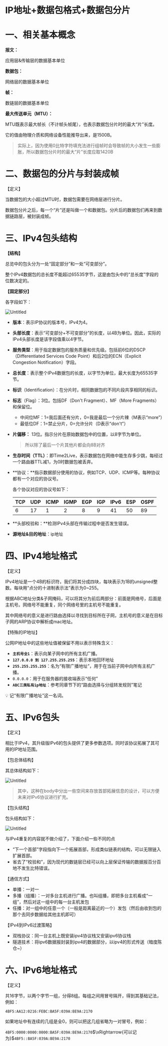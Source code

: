 # IP地址+数据包格式+数据包分片

# 一、相关基本概念

**报文：**

应用层&传输层的数据基本单位

**数据包：**

网络层的数据基本单位

**帧：**

数链层的数据基本单位

**最大传送单元（MTU）：**

MTU既表示最大帧长（不计帧头帧尾），也表示数据包分片时的最大“片”长度。

它的值由物理介质和网络设备性能推导出来，是1500B。

> 实际上，因为使用0比特字符填充法进行组帧时会导致帧的大小发生一些膨胀，所以数据包分片时的最大“片”长度应取1420B
> 

# 二、数据包的分片与封装成帧

【定义】

当数据包的大小超过MTU时，数据包需要在网络层进行分片。

数据包分片之后，每一个“片”还是叫做一个和数据包。分片后的数据包们再来到数据链路层，被封装成帧。

# 三、**IPv4包头结构**

**【结构】**

总览中的包头分为一处“固定部分”和一处“可变部分”。

整个IPv4数据包的总长度不能超过65535字节，这是由包头中的“总长度”字段的位数决定的。

**【固定部分】**

各字段如下：

![Untitled](IP%E5%9C%B0%E5%9D%80+%E6%95%B0%E6%8D%AE%E5%8C%85%E6%A0%BC%E5%BC%8F+%E6%95%B0%E6%8D%AE%E5%8C%85%E5%88%86%E7%89%87%20358f2280744a4ead9baa5851bc63276a/Untitled.png)

- **版本**：表示IP协议的版本号，IPv4为4。
- **头部长度**：表示“可变部分+不可变部分”的长度，以4B为单位。因此，实际的IPv4头部长度是该字段值乘以4字节。
- **服务类型**：用于指定数据包的服务质量和优先级。包括前6位的DSCP（Differentiated Services Code Point）和后2位的ECN（Explicit Congestion Notification）字段。
- **总长度**：表示整个IPv4数据包的长度，以字节为单位，最大长度为65535字节。
- **标识**（Identification）：在分片时，相同数据包的不同片段共享相同的标识。
- **标志**（Flag）：3位。包括DF（Don't Fragment）、MF（More Fragments）和保留位。
    - 中间位MF：1=我后面还有分片，0=我是最后一个分片辣（M表示“more”）
    - 最低位DF：1=禁止分片，0=允许分片（D表示“don't”）
- **片偏移：** 13位。指示分片在原始数据包中的位置，以8字节为单位。
    
    > 所以除了最后一个片其他片都会向8B对齐
    > 
- **生存时间（TTL）**：即Time2Live，表示数据包在网络中能生存多少跳，每经过一个路由器TTL减1，为0时数据包被丢弃。
- **协议：**指示数据部分使用的协议，例如TCP、UDP、ICMP等。每种协议都有一个对应的协议号。
    
    各个协议对应的协议号如下：
    
    | TCP | UDP | ICMP | IGMP | EGP | IGP | IPv6 | ESP | OSPF |
    | --- | --- | --- | --- | --- | --- | --- | --- | --- |
    | 6 | 17 | 1 | 2 | 8 | 9 | 41 | 50 | 89 |
- **头部校验和：**检测IPv4头部在传输过程中是否发生错误。
- **源地址&目的地址**：ip地址

# 四、IPv4地址格式

【定义】

IPv4地址是一个4B的标识符，我们将其分成四块，每块表示为1B的unsigned整数。每块用“点分的十进制表示法”表示为0~255。

根据ABC地址分类&子网掩码，可以将其分为前后两部分：前面是网络号，后面是主机号。网络号不能重复，同个网络号里的主机号不能重复。

其中网络号的意义是进行路由选择以寻找到目标所在子网，主机号的意义是在目标子网的ARP协议中解析成mac地址。

【特殊的IP地址】

公网IP地址中的这些地址值被保留不用以表示特殊含义：

- **`主机号全1`**：表示向某子网中的所有主机广播。
- **`127.0.0.0 到 127.255.255.255`**：表示本地回环地址
- **`255.255.255.255`**：名为“有限广播地址”，用于在当前子网中向所有主机广播。
- `0.0.0.0`：用于在服务器的接收端表示“任何”
- **`ABC三类私有ip地址`**：参考同章节下的“路由选择与分组转发规则”笔记

<aside>
💡 记“有限广播地址”这一名词。

</aside>

# 五、IPv6包头

【定义】

相比于IPv4，其升级版IPv6的包头提供了更多参数选项。同时该协议拓展了其可用的IP地址范围。

【包总体结构】

其总体结构如下：

![Untitled](IP%E5%9C%B0%E5%9D%80+%E6%95%B0%E6%8D%AE%E5%8C%85%E6%A0%BC%E5%BC%8F+%E6%95%B0%E6%8D%AE%E5%8C%85%E5%88%86%E7%89%87%20358f2280744a4ead9baa5851bc63276a/Untitled%201.png)

> 其中，这种在body中分出一些空间来存放首部拓展信息的设计，可以方便未来对IPv6协议进行扩充。
> 

【包头结构】

包头结构如下：

![Untitled](IP%E5%9C%B0%E5%9D%80+%E6%95%B0%E6%8D%AE%E5%8C%85%E6%A0%BC%E5%BC%8F+%E6%95%B0%E6%8D%AE%E5%8C%85%E5%88%86%E7%89%87%20358f2280744a4ead9baa5851bc63276a/Untitled%202.png)

与IPv4重复的内容就不做介绍了，下面介绍一些不同的点

- “下一个首部”字段指向下一个拓展首部，形成类似链表的结构，可以无限链入扩展首部。
- 省去了“校验和”，因为现代的数链层已经可以向上层保证传输的数据报百分百地不发生比特错误。

【通信方式】

- 单播：一对一
- 多播（组播）：一对多台主机进行广播。也叫组播，即把多台主机看成“一组”，然后对这一组中的每一台主机发包
- 任播：对一组中的任意一个（一般是距离最近的一个）发包（然后由收到包的那个去同步数据给其他主机即可）

【IPv4到IPv6过渡策略】

- 双栈协议：同一台主机上既安装ipv4协议栈又安装ipv6协议栈
- 隧道技术：将ipv6数据报封装到ipv4的数据部分，以ipv4的形式传送（暗度陈仓~）

# 六、IPv6地址格式

【定义】

共16字节，以两个字节一组，分得8组。每组之间用冒号隔开，得到其基础记法，例如：

`4BF5:AA12:0216:FEBC:BA5F:039A:BE9A:2170`

如果地址中有连续的几组是全0，则可以把这几组省略为一对冒号，例如：

`4BF5:0000:0000:0000:BA5F:039A:BE9A:2170`$\xRightarrow{可以记为}$`4BF5::BA5F:039A:BE9A:2170`